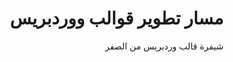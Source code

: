 <div dir="rtl">
<h1> مسار تطوير قوالب ووردبريس </h1>
<p>شيفرة قالب وردبريس من الصفر

</p>


</div>
</div>

